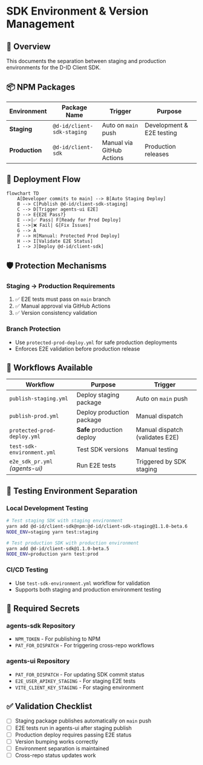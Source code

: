 # SDK Environment & Version Management

## 🎯 **Overview**
This documents the separation between staging and production environments for the D-ID Client SDK.

## 📦 **NPM Packages**

| Environment | Package Name | Trigger | Purpose |
|------------|--------------|---------|---------|
| **Staging** | `@d-id/client-sdk-staging` | Auto on `main` push | Development & E2E testing |
| **Production** | `@d-id/client-sdk` | Manual via GitHub Actions | Production releases |

## 🔄 **Deployment Flow**

```mermaid
flowchart TD
    A[Developer commits to main] --> B[Auto Staging Deploy]
    B --> C[Publish @d-id/client-sdk-staging]
    C --> D[Trigger agents-ui E2E]
    D --> E{E2E Pass?}
    E -->|✅ Pass| F[Ready for Prod Deploy]
    E -->|❌ Fail| G[Fix Issues]
    G --> A
    F --> H[Manual: Protected Prod Deploy]
    H --> I[Validate E2E Status]
    I --> J[Deploy @d-id/client-sdk]
```

## 🛡️ **Protection Mechanisms**

### **Staging → Production Requirements**
1. ✅ E2E tests must pass on `main` branch
2. ✅ Manual approval via GitHub Actions
3. ✅ Version consistency validation

### **Branch Protection**
- Use `protected-prod-deploy.yml` for safe production deployments
- Enforces E2E validation before production release

## 🔧 **Workflows Available**

| Workflow | Purpose | Trigger |
|----------|---------|---------|
| `publish-staging.yml` | Deploy staging package | Auto on `main` push |
| `publish-prod.yml` | Deploy production package | Manual dispatch |
| `protected-prod-deploy.yml` | **Safe** production deploy | Manual dispatch (validates E2E) |
| `test-sdk-environment.yml` | Test SDK versions | Manual testing |
| `e2e_sdk_pr.yml` *(agents-ui)* | Run E2E tests | Triggered by SDK staging |

## 🧪 **Testing Environment Separation**

### **Local Development Testing**
```bash
# Test staging SDK with staging environment
yarn add @d-id/client-sdk@npm:@d-id/client-sdk-staging@1.1.0-beta.6
NODE_ENV=staging yarn test:staging

# Test production SDK with production environment  
yarn add @d-id/client-sdk@1.1.0-beta.5
NODE_ENV=production yarn test:prod
```

### **CI/CD Testing**
- Use `test-sdk-environment.yml` workflow for validation
- Supports both staging and production environment testing

## 🔑 **Required Secrets**

### **agents-sdk Repository**
- `NPM_TOKEN` - For publishing to NPM
- `PAT_FOR_DISPATCH` - For triggering cross-repo workflows

### **agents-ui Repository**  
- `PAT_FOR_DISPATCH` - For updating SDK commit status
- `E2E_USER_APIKEY_STAGING` - For staging E2E tests
- `VITE_CLIENT_KEY_STAGING` - For staging environment

## ✅ **Validation Checklist**

- [ ] Staging package publishes automatically on `main` push
- [ ] E2E tests run in agents-ui after staging publish
- [ ] Production deploy requires passing E2E status
- [ ] Version bumping works correctly
- [ ] Environment separation is maintained
- [ ] Cross-repo status updates work

